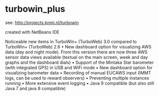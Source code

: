 # turbowin_plus

see: http://projects.knmi.nl/turbowin

created with NetBeans IDE


Noticeable new items in TurboWin+ (TurboWeb) 3.0 compared to TurboWin+ (TurboWeb) 2.6
•	New dashboard option for visualizing AWS  data (day and night mode). From this version there are now three AWS sensor data views available (textual on the main screen, week and day graphs and the dashboard dials)
•	Support of the Mintaka Star barometer (with integrated GPS) in USB and WiFi mode
•	New dashboard option for visualizing barometer data 
•	Recording of manual EUCAWS input  (IMMT logs, can be used to reward observers)
•	Preventing multiple instances running
•	More extensive event logging
•	Java 9 compatible (but also still Java 7 and java 8 compatible)

